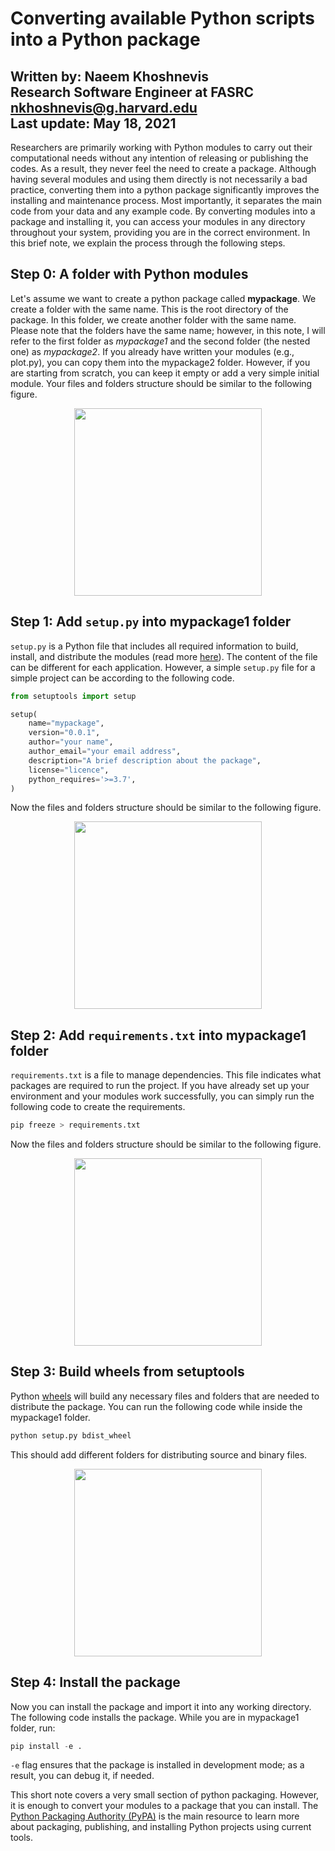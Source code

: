 # Converting available Python scripts into a Python package
Written by: Naeem Khoshnevis   
Research Software Engineer at FASRC   
nkhoshnevis@g.harvard.edu   
Last update: May 18, 2021
-------------------------

Researchers are primarily working with Python modules to carry out their computational needs without any intention of releasing or publishing the codes. As a result, they never feel the need to create a package. Although having several modules and using them directly is not necessarily a bad practice, converting them into a python package significantly improves the installing and maintenance process. Most importantly, it separates the main code from your data and any example code. By converting modules into a package and installing it, you can access your modules in any directory throughout your system, providing you are in the correct environment. In this brief note, we explain the process through the following steps. 

## Step 0: A folder with Python modules

Let's assume we want to create a python package called **mypackage**. We create a folder with the same name. This is the root directory of the package. In this folder, we create another folder with the same name. Please note that the folders have the same name; however, in this note, I will refer to the first folder as *mypackage1* and the second folder (the nested one) as *mypackage2*. If you already have written your modules (e.g., plot.py), you can copy them into the mypackage2 folder. However, if you are starting from scratch, you can keep it empty or add a very simple initial module. Your files and folders structure should be similar to the following figure.


<div align=center>
<img width="300" src="project_python/figure/png/project_python-01.png"/></img>
</div>

## Step 1: Add `setup.py` into mypackage1 folder

`setup.py` is a Python file that includes all required information to build, install, and distribute the modules (read more [here](https://docs.python.org/3/distutils/setupscript.html)). The content of the file can be different for each application. However, a simple `setup.py` file for a simple project can be according to the following code.

```python
from setuptools import setup

setup(
    name="mypackage", 
    version="0.0.1",
    author="your name",
    author_email="your email address",
    description="A brief description about the package",
    license="licence",
    python_requires='>=3.7',
)
```
Now the files and folders structure should be similar to the following figure.

<div align=center>
<img width="300" src="project_python/figure/png/project_python-02.png"/></img>
</div>

## Step 2: Add `requirements.txt` into mypackage1 folder

`requirements.txt` is a file to manage dependencies. This file indicates what packages are required to run the project. If you have already set up your environment and your modules work successfully, you can simply run the following code to create the requirements. 

```python
pip freeze > requirements.txt
```


Now the files and folders structure should be similar to the following figure.

<div align=center>
<img width="300" src="project_python/figure/png/project_python-03.png"/></img>
</div>

## Step 3: Build wheels from setuptools

Python [wheels](https://wheel.readthedocs.io/en/stable/user_guide.html#building-wheels) will build any necessary files and folders that are needed to distribute the package. You can run the following code while inside the mypackage1 folder.

```python
python setup.py bdist_wheel 
```

This should add different folders for distributing source and binary files.

<div align=center>
<img width="300" src="project_python/figure/png/project_python-04.png"/></img>
</div>

## Step 4: Install the package

Now you can install the package and import it into any working directory. The following code installs the package. While you are in mypackage1 folder, run:

```python
pip install -e . 
```
`-e` flag ensures that the package is installed in development mode; as a result, you can debug it, if needed.

This short note covers a very small section of python packaging. However, it is enough to convert your modules to a package that you can install. The [Python Packaging Authority (PyPA)](https://www.pypa.io/en/latest/) is the main resource to learn more about packaging, publishing, and installing Python projects using current tools.